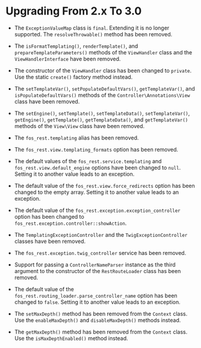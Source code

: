 Upgrading From 2.x To 3.0
=========================

 * The `ExceptionValueMap` class is `final`. Extending it is no longer supported. The `resolveThrowable()`
   method has been removed.

 * The `isFormatTemplating()`, `renderTemplate()`, and `prepareTemplateParameters()` methods of the
   `ViewHandler` class and the `ViewHandlerInterface` have been removed.

 * The constructor of the `ViewHandler` class has been changed to `private`. Use the static `create()`
   factory method instead.

 * The `setTemplateVar()`, `setPopulateDefaultVars()`, `getTemplateVar()`, and `isPopulateDefaultVars()`
   methods of the `Controller\Annotations\View` class have been removed.

 * The `setEngine()`, `setTemplate()`, `setTemplateData()`, `setTemplateVar()`, `getEngine()`,
   `getTemplate()`, `getTemplateData()`, and `getTemplateVar()` methods of the `View\View` class
   have been removed.

 * The `fos_rest.templating` alias has been removed.

 * The `fos_rest.view.templating_formats` option has been removed.

 * The default values of the `fos_rest.service.templating` and `fos_rest.view.default_engine` options
   have been changed to `null`. Setting it to another value leads to an exception.

 * The default value of the `fos_rest.view.force_redirects` option has been changed to the empty
   array. Setting it to another value leads to an exception.

 * The default value of the `fos_rest.exception.exception_controller` option has
   been changed to `fos_rest.exception.controller::showAction`.

 * The `TemplatingExceptionController` and the `TwigExceptionController` classes
   have been removed.

 * The `fos_rest.exception.twig_controller` service has been removed.

 * Support for passing a `ControllerNameParser` instance as the third argument to
   the constructor of the `RestRouteLoader` class has been removed.

 * The default value of the `fos_rest.routing_loader.parse_controller_name` option
   has been changed to `false`. Setting it to another value leads to an exception.

 * The `setMaxDepth()` method has been removed from the `Context` class. Use the
   `enableMaxDepth()` and `disableMaxDepth()` methods instead.

 * The `getMaxDepth()` method has been removed from the `Context` class. Use the
   `isMaxDepthEnabled()` method instead.
